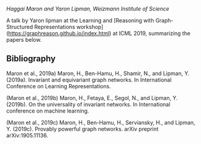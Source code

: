 *Haggai Maron and Yaron Lipman, Weizmann Institute of Science*

A talk by Yaron lipman at the Learning and [Reasoning with Graph-Structured Representations workshop] (https://graphreason.github.io/index.html) at ICML 2019, summarizing the papers below.

<div id="presentation-embed-38917604"></div>
<script src='https://slideslive.com/embed_presentation.js'></script>
<script>
    embed = new SlidesLiveEmbed('presentation-embed-38917604', {
        presentationId: '38917604',
        autoPlay: false // change to true to autoplay the embedded presentation
    });
</script>

## Bibliography
Maron et al., 2019a) Maron, H., Ben-Hamu, H., Shamir, N., and Lipman, Y. (2019a). Invariant and equivariant graph networks. In International Conference on Learning Representations. 

(Maron et al., 2019b) Maron, H., Fetaya, E., Segol, N., and Lipman, Y. (2019b). On the universality of invariant networks. In International conference on machine learning. 

(Maron et al., 2019c) Maron, H., Ben-Hamu, H., Serviansky, H., and Lipman, Y. (2019c). Provably powerful graph networks. arXiv preprint arXiv:1905.11136.
